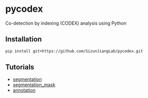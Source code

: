 # pycodex

Co-detection by indexing (CODEX) analysis using Python

## Installation

```sh
pip install git+https://github.com/SizunJiangLab/pycodex.git
```

## Tutorials

- [segmentation](./notebooks/segmentation.ipynb)
- [segmentation_mask](./notebooks/segmentation_mask.ipynb)
- [annotation](./notebooks/annotation.ipynb)
